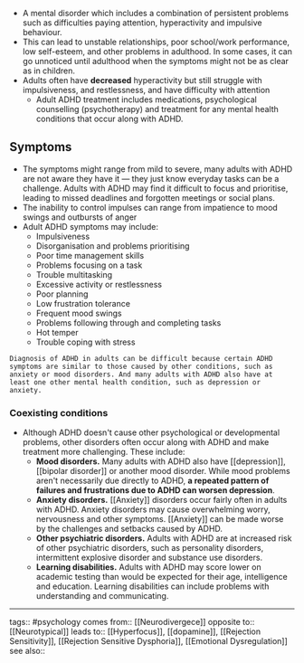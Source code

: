 - A mental disorder which includes a combination of persistent problems such as difficulties paying attention, hyperactivity and impulsive behaviour.
- This can lead to unstable relationships, poor school/work performance, low self-esteem, and other problems in adulthood. In some cases, it can go unnoticed until adulthood when the symptoms might not be as clear as in children. 
- Adults often have **decreased** hyperactivity but still struggle with impulsiveness, and restlessness, and have difficulty with attention
	- Adult ADHD treatment includes medications, psychological counselling (psychotherapy) and treatment for any mental health conditions that occur along with ADHD.

## Symptoms
- The symptoms might range from mild to severe, many adults with ADHD are not aware they have it — they just know everyday tasks can be a challenge. Adults with ADHD may find it difficult to focus and prioritise, leading to missed deadlines and forgotten meetings or social plans.
- The inability to control impulses can range from impatience to mood swings and outbursts of anger
- Adult ADHD symptoms may include:
	-   Impulsiveness
	-   Disorganisation and problems prioritising
	-   Poor time management skills
	-   Problems focusing on a task
	-   Trouble multitasking
	-   Excessive activity or restlessness
	-   Poor planning
	-   Low frustration tolerance
	-   Frequent mood swings
	-   Problems following through and completing tasks
	-   Hot temper
	-   Trouble coping with stress

```ad-info
Diagnosis of ADHD in adults can be difficult because certain ADHD symptoms are similar to those caused by other conditions, such as anxiety or mood disorders. And many adults with ADHD also have at least one other mental health condition, such as depression or anxiety.

```

### Coexisting conditions
- Although ADHD doesn't cause other psychological or developmental problems, other disorders often occur along with ADHD and make treatment more challenging. These include:
	- **Mood disorders.** Many adults with ADHD also have [[depression]], [[bipolar disorder]] or another mood disorder. While mood problems aren't necessarily due directly to ADHD, **a repeated pattern of failures and frustrations due to ADHD can worsen depression**.
	- **Anxiety disorders.** [[Anxiety]] disorders occur fairly often in adults with ADHD. Anxiety disorders may cause overwhelming worry, nervousness and other symptoms. [[Anxiety]] can be made worse by the challenges and setbacks caused by ADHD.
	- **Other psychiatric disorders.** Adults with ADHD are at increased risk of other psychiatric disorders, such as personality disorders, intermittent explosive disorder and substance use disorders.
	- **Learning disabilities.** Adults with ADHD may score lower on academic testing than would be expected for their age, intelligence and education. Learning disabilities can include problems with understanding and communicating.



***
tags:: #psychology 
comes from:: [[Neurodivergece]]
opposite to:: [[Neurotypical]]
leads to:: [[Hyperfocus]], [[dopamine]], [[Rejection Sensitivity]], [[Rejection Sensitive Dysphoria]], [[Emotional Dysregulation]]
see also::

